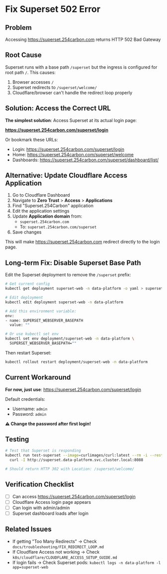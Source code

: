 # Fix Superset 502 Error

## Problem

Accessing https://superset.254carbon.com returns HTTP 502 Bad Gateway

## Root Cause

Superset runs with a base path `/superset` but the ingress is configured for root path `/`. This causes:
1. Browser accesses `/`
2. Superset redirects to `/superset/welcome/`
3. Cloudflare/browser can't handle the redirect loop properly

## Solution: Access the Correct URL

**The simplest solution**: Access Superset at its actual login page:

**https://superset.254carbon.com/superset/login**

Or bookmark these URLs:
- Login: https://superset.254carbon.com/superset/login
- Home: https://superset.254carbon.com/superset/welcome
- Dashboards: https://superset.254carbon.com/superset/dashboard/list/

## Alternative: Update Cloudflare Access Application

1. Go to Cloudflare Dashboard
2. Navigate to **Zero Trust** > **Access** > **Applications**
3. Find "Superset.254Carbon" application
4. Edit the application settings
5. Update **Application domain** from:
   - `superset.254carbon.com` 
   - To: `superset.254carbon.com/superset`
6. Save changes

This will make https://superset.254carbon.com redirect directly to the login page.

## Long-term Fix: Disable Superset Base Path

Edit the Superset deployment to remove the `/superset` prefix:

```bash
# Get current config
kubectl get deployment superset-web -n data-platform -o yaml > superset-backup.yaml

# Edit deployment
kubectl edit deployment superset-web -n data-platform

# Add this environment variable:
env:
- name: SUPERSET_WEBSERVER_BASEPATH
  value: ""

# Or use kubectl set env
kubectl set env deployment/superset-web -n data-platform \
  SUPERSET_WEBSERVER_BASEPATH=""
```

Then restart Superset:
```bash
kubectl rollout restart deployment/superset-web -n data-platform
```

## Current Workaround

**For now, just use**: https://superset.254carbon.com/superset/login

Default credentials:
- Username: `admin`
- Password: `admin`

**⚠️ Change the password after first login!**

## Testing

```bash
# Test that Superset is responding
kubectl run test-superset --image=curlimages/curl:latest --rm -i --restart=Never -- \
  curl -I http://superset.data-platform.svc.cluster.local:8088

# Should return HTTP 302 with Location: /superset/welcome/
```

## Verification Checklist

- [ ] Can access https://superset.254carbon.com/superset/login
- [ ] Cloudflare Access login page appears
- [ ] Can login with admin/admin
- [ ] Superset dashboard loads after login

## Related Issues

- If getting "Too Many Redirects" → Check `docs/troubleshooting/FIX_REDIRECT_LOOP.md`
- If Cloudflare Access not working → Check `k8s/cloudflare/CLOUDFLARE_ACCESS_SETUP_GUIDE.md`
- If login fails → Check Superset pods: `kubectl logs -n data-platform -l app=superset-web`





